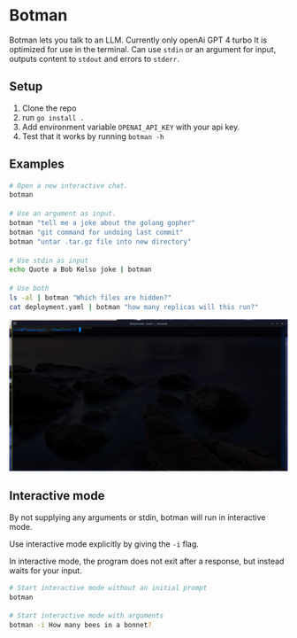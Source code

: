 # Botman

Botman lets you talk to an LLM. Currently only openAi GPT 4 turbo It is optimized for use in the terminal. Can use `stdin` or an argument for input, outputs content to `stdout` and errors to `stderr`.

## Setup

1. Clone the repo
2. run `go install .`
3. Add environment variable `OPENAI_API_KEY` with your api key.
4. Test that it works by running `botman -h`

## Examples

```bash
# Open a new interactive chat.
botman

# Use an argument as input.
botman "tell me a joke about the golang gopher"
botman "git command for undoing last commit"
botman "untar .tar.gz file into new directory"

# Use stdin as input
echo Quote a Bob Kelso joke | botman

# Use both
ls -al | botman "Which files are hidden?"
cat deployment.yaml | botman "how many replicas will this run?"
```

![demo](https://github.com/c00/botman/blob/main/assets/botman-demo.gif?raw=true)

## Interactive mode

By not supplying any arguments or stdin, botman will run in interactive mode.

Use interactive mode explicitly by giving the `-i` flag.

In interactive mode, the program does not exit after a response, but instead waits for your input.

```bash
# Start interactive mode without an initial prompt
botman

# Start interactive mode with arguments
botman -i How many bees in a bonnet?
```
